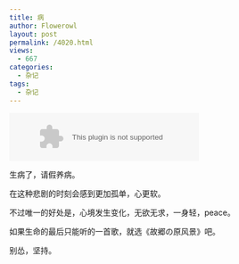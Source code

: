 ```yaml
---
title: 病
author: Flowerowl
layout: post
permalink: /4020.html
views:
  - 667
categories:
  - 杂记
tags:
  - 杂记
---
```


<embed src="http://music.163.com/style/swf/widget.swf?sid=480916&type=2&auto=0&width=320&height=66" width="340" height="86"  allowNetworking="all">

生病了，请假养病。

在这种悲剧的时刻会感到更加孤单，心更软。

不过唯一的好处是，心境发生变化，无欲无求，一身轻，peace。

如果生命的最后只能听的一首歌，就选《故郷の原风景》吧。

别怂，坚持。

